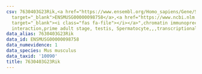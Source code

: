 ```yaml
---
csv: 7630403G23Rik,<a href="https://www.ensembl.org/Homo_sapiens/Gene/Summary?db=core;g=ENSMUSG00000098758"
  target="_blank">ENSMUSG00000098758</a>,<a href="https://www.ncbi.nlm.nih.gov/pubmed/25450459"
  target="_blank"><i class="fas fa-file"></i></a>",chromatin immunoprecipitation assay,direct
  interaction,prime adult stage, testis, Spermatocyte,,,transcriptional regulation,
data_alias: 7630403G23Rik
data_id: ENSMUSG00000098758
data_numevidence: 1
data_species: Mus musculus
data_taxid: '10090'
title: 7630403G23Rik
---
```

